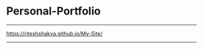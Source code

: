 # Personal-Portfolio

******************************************************
https://riteshshakya.github.io/My-Site/
******************************************************
 
